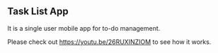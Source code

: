 ## Task List App

It is a single user mobile app for to-do management.

Please check out https://youtu.be/26RUXINZIOM to see how it works.
